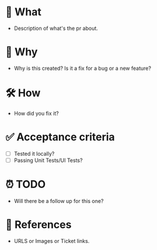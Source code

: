 # 📲 What #

* Description of what's the pr about.

# 🤔 Why #

* Why is this created? Is it a fix for a bug or a new feature?

# 🛠 How #

* How did you fix it?

# ✅ Acceptance criteria #

- [ ] Tested it locally?
- [ ] Passing Unit Tests/UI Tests?

# ⏰ TODO #

* Will there be a follow up for this one?

# 🔗 References #

* URLS or Images or Ticket links.
